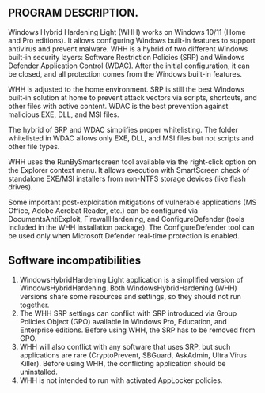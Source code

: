 ## PROGRAM DESCRIPTION.

Windows Hybrid Hardening Light (WHH) works on Windows 10/11 (Home and Pro editions). It allows configuring Windows built-in features to support antivirus and prevent malware. WHH is a hybrid of two different Windows built-in security layers: Software Restriction Policies (SRP) and Windows Defender Application Control (WDAC). After the initial configuration, it can be closed, and all protection comes from the Windows built-in features.

WHH is adjusted to the home environment. SRP is still the best Windows built-in solution at home to prevent attack vectors via scripts, shortcuts, and other files with active content. WDAC is the best prevention against malicious EXE, DLL, and MSI files.

The hybrid of SRP and WDAC simplifies proper whitelisting. The folder whitelisted in WDAC allows only EXE, DLL, and MSI files but not scripts and other file types.

WHH uses the RunBySmartscreen tool available via the right-click option on the Explorer context menu. It allows execution with SmartScreen check of standalone EXE/MSI installers from non-NTFS storage devices (like flash drives).

Some important post-exploitation mitigations of vulnerable applications (MS Office, Adobe Acrobat Reader, etc.) can be configured via DocumentsAntiExploit, FirewallHardening, and ConfigureDefender (tools included in the WHH installation package). The ConfigureDefender tool can be used only when Microsoft Defender real-time protection is enabled.

## Software incompatibilities

1. WindowsHybridHardening Light application is a simplified version of WindowsHybridHardening. Both WindowsHybridHardening (WHH) versions share some resources and settings, so they should not run together.
2. The WHH SRP settings can conflict with SRP introduced via Group Policies Object (GPO) available in Windows Pro, Education, and Enterprise editions. Before using WHH, the SRP has to be removed from GPO.
3. WHH will also conflict with any software that uses SRP, but such applications are rare (CryptoPrevent, SBGuard, AskAdmin, Ultra Virus Killer). Before using WHH, the conflicting application should be uninstalled.
4. WHH is not intended to run with activated AppLocker policies.

   
